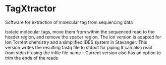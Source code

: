# TagXtractor
Software for extraction of molecular tag from sequencing data

Isolate molecular tags, move them from within the sequenced read to the
header region, and remove the spacer region. The ion version is adapted for
Ion Torrent chemistry and a simplified iDES system in Stavanger.
This version writes the resulting fastq file to stdout for piping
It can also read from stdin if using the infile file name -
Current version also has an option to trim the ends of the reads
